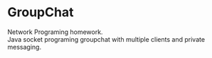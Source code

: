 # GroupChat
Network Programing homework.  
Java socket programing groupchat with multiple clients and private messaging.
